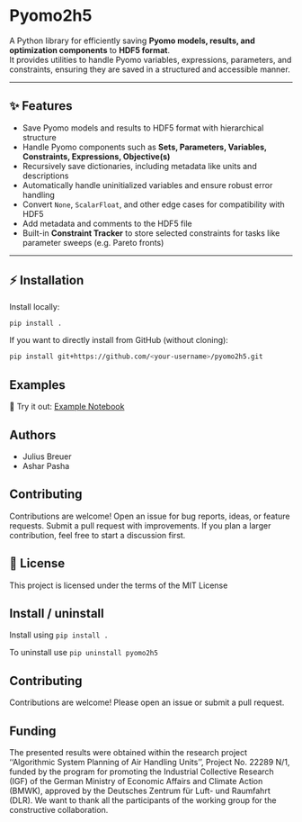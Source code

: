 # Pyomo2h5

A Python library for efficiently saving **Pyomo models, results, and optimization components** to **HDF5 format**.  
It provides utilities to handle Pyomo variables, expressions, parameters, and constraints, ensuring they are saved in a structured and accessible manner.

---

## ✨ Features

- Save Pyomo models and results to HDF5 format with hierarchical structure  
- Handle Pyomo components such as **Sets, Parameters, Variables, Constraints, Expressions, Objective(s)**  
- Recursively save dictionaries, including metadata like units and descriptions  
- Automatically handle uninitialized variables and ensure robust error handling  
- Convert `None`, `ScalarFloat`, and other edge cases for compatibility with HDF5  
- Add metadata and comments to the HDF5 file  
- Built-in **Constraint Tracker** to store selected constraints for tasks like parameter sweeps (e.g. Pareto fronts)  

---

## ⚡ Installation

Install locally:
```bash
pip install .
```
If you want to directly install from GitHub (without cloning):
```bash
pip install git+https://github.com/<your-username>/pyomo2h5.git
```
## Examples
📓 Try it out: [Example Notebook](examples/example.ipynb)

## Authors

- Julius Breuer
- Ashar Pasha

## Contributing
Contributions are welcome!
Open an issue for bug reports, ideas, or feature requests.
Submit a pull request with improvements.
If you plan a larger contribution, feel free to start a discussion first.

## 📜 License

This project is licensed under the terms of the MIT License

## Install  / uninstall

Install using
`pip install .`

To uninstall use
`pip uninstall pyomo2h5`

## Contributing
Contributions are welcome!
Please open an issue or submit a pull request.

## Funding
The presented results were obtained within the research project ‘‘Algorithmic System Planning of Air Handling Units’’, Project No. 22289 N/1, funded by the program for promoting the Industrial Collective Research (IGF) of the German Ministry of Economic Affairs and Climate Action (BMWK), approved by the Deutsches Zentrum für Luft- und Raumfahrt (DLR). We want to thank all the participants of the working group for the constructive collaboration.
